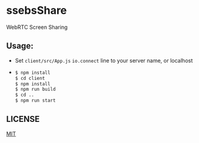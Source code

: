 # ssebsShare

WebRTC Screen Sharing

## Usage:
- Set `client/src/App.js` `io.connect` line to your server name, or localhost
- ```bash
  $ npm install
  $ cd client
  $ npm install
  $ npm run build
  $ cd ..
  $ npm run start
  ```
## LICENSE
[MIT](./LICENSE)
